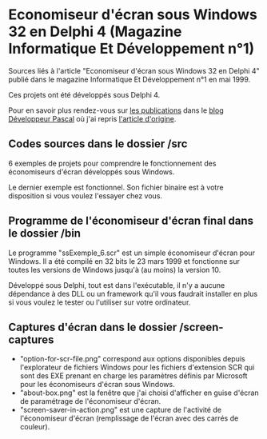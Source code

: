 # Economiseur d'écran sous Windows 32 en Delphi 4 (Magazine Informatique Et Développement n°1)

Sources liés à l'article "Economiseur d'écran sous Windows 32 en Delphi 4" publié dans le magazine Informatique Et Développement n°1 en mai 1999.

Ces projets ont été développés sous Delphi 4.

Pour en savoir plus rendez-vous sur [les publications](https://developpeur-pascal.fr/publications.html) dans le [blog Développeur Pascal](https://developpeur-pascal.fr/) où j'ai repris [l'article d'origine](https://developpeur-pascal.fr/economiseur-d-ecran-sous-windows-32-en-delphi-4-dans-le-magazine-informatique-et-developpement-1-mai-1999.html).

## Codes sources dans le dossier /src

6 exemples de projets pour comprendre le fonctionnement des économiseurs d'écran développés sous Windows.

Le dernier exemple est fonctionnel. Son fichier binaire est à votre disposition si vous voulez l'essayer chez vous.

## Programme de l'économiseur d'écran final dans le dossier /bin

Le programme "ssExemple_6.scr" est un simple économiseur d'écran pour Windows. Il a été compilé en 32 bits le 23 mars 1999 et fonctionne sur toutes les versions de Windows jusqu'à (au moins) la version 10.

Développé sous Delphi, tout est dans l'exécutable, il n'y a aucune dépendance à des DLL ou un framework qu'il vous faudrait installer en plus si vous voulez le tester ou l'utiliser sur votre ordinateur.

## Captures d'écran dans le dossier /screen-captures

* "option-for-scr-file.png" correspond aux options disponibles depuis l'explorateur de fichiers Windows pour les fichiers d'extension SCR qui sont des EXE prenant en charge les paramètres définis par Microsoft pour les économiseurs d'écran sous Windows.
* "about-box.png" est la fenêtre que j'ai choisi d'afficher en guise d'écran de paramétrage de l'économiseur d'écran.
* "screen-saver-in-action.png" est une capture de l'activité de l'économiseur d'écran (remplissage de l'écran avec des carrés de couleur).
